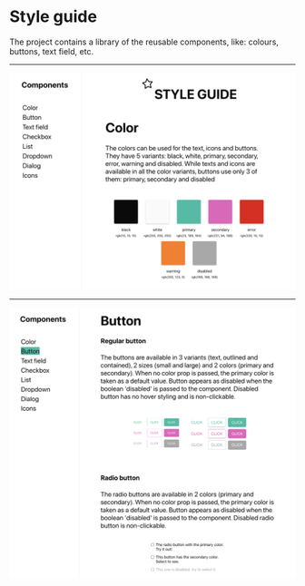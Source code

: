 # Style guide

The project contains a library of the reusable components, like: colours, buttons, text field, etc.
_______________

![Color](https://github.com/ewa-mi/styleguide/blob/bfe10f80a58420112dd4ee95d76ce8bd6548794d/public/attachments/Color.png)

_______________

![Buttons](https://github.com/ewa-mi/styleguide/blob/bfe10f80a58420112dd4ee95d76ce8bd6548794d/public/attachments/Buttons.png)



